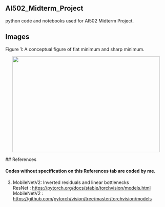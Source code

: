 ## AI502_Midterm_Project
python code and notebooks used for AI502 Midterm Project.

## Images
Figure 1: A conceptual figure of flat minimum and sharp minimum. 

<p align="center">
  <img width="460" height="300" src="http://www.fillmurray.com/460/300">
</p>
## References

#### Codes without specification on this References tab are coded by me.

3. MobileNetV2: Inverted residuals and linear bottlenecks \
ResNet : https://pytorch.org/docs/stable/torchvision/models.html \
MobileNetV2 : https://github.com/pytorch/vision/tree/master/torchvision/models
